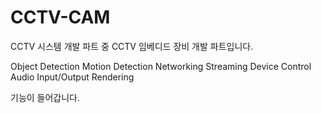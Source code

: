# CCTV-CAM

CCTV 시스템 개발 파트 중 CCTV 임베디드 장비 개발 파트입니다.

Object Detection
Motion Detection
Networking
Streaming
Device Control
Audio Input/Output
Rendering

기능이 들어갑니다.
